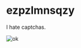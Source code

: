 # ezpzlmnsqzy

I hate captchas.

![ok](https://user-images.githubusercontent.com/77568830/128234877-fd550b2a-cc72-4e13-b7c5-812eaca91531.jpeg)

<br>
